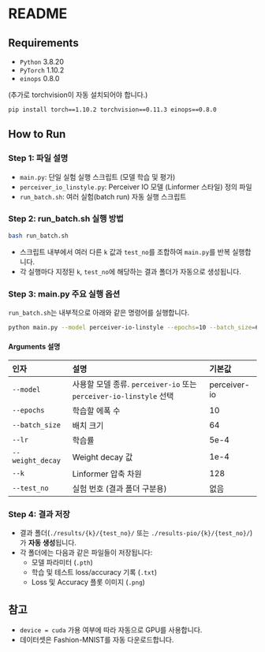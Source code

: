 # README

## Requirements
- `Python` 3.8.20
- `PyTorch` 1.10.2
- `einops` 0.8.0

(추가로 torchvision이 자동 설치되어야 합니다.)

```bash
pip install torch==1.10.2 torchvision==0.11.3 einops==0.8.0
```

## How to Run

### Step 1: 파일 설명
- `main.py`: 단일 실험 실행 스크립트 (모델 학습 및 평가)
- `perceiver_io_linstyle.py`: Perceiver IO 모델 (Linformer 스타일) 정의 파일
- `run_batch.sh`: 여러 실험(batch run) 자동 실행 스크립트

### Step 2: run_batch.sh 실행 방법

```bash
bash run_batch.sh
```

- 스크립트 내부에서 여러 다른 `k` 값과 `test_no`를 조합하여 `main.py`를 반복 실행합니다.
- 각 실행마다 지정된 `k`, `test_no`에 해당하는 결과 폴더가 자동으로 생성됩니다.

### Step 3: main.py 주요 실행 옵션

`run_batch.sh`는 내부적으로 아래와 같은 명령어를 실행합니다.

```bash
python main.py --model perceiver-io-linstyle --epochs=10 --batch_size=64 --lr=5e-4 --weight_decay=1e-4 --k=128 --test_no=1
```

#### Arguments 설명
| 인자 | 설명 | 기본값 |
|:----|:----|:----|
| `--model` | 사용할 모델 종류. `perceiver-io` 또는 `perceiver-io-linstyle` 선택 | perceiver-io |
| `--epochs` | 학습할 에폭 수 | 10 |
| `--batch_size` | 배치 크기 | 64 |
| `--lr` | 학습률 | 5e-4 |
| `--weight_decay` | Weight decay 값 | 1e-4 |
| `--k` | Linformer 압축 차원 | 128 |
| `--test_no` | 실험 번호 (결과 폴더 구분용) | 없음 |

### Step 4: 결과 저장

- 결과 폴더(`./results/{k}/{test_no}/` 또는 `./results-pio/{k}/{test_no}/`)가 **자동 생성**됩니다.
- 각 폴더에는 다음과 같은 파일들이 저장됩니다:
  - 모델 파라미터 (`.pth`)
  - 학습 및 테스트 loss/accuracy 기록 (`.txt`)
  - Loss 및 Accuracy 플롯 이미지 (`.png`)

## 참고
- `device = cuda` 가용 여부에 따라 자동으로 GPU를 사용합니다.
- 데이터셋은 Fashion-MNIST를 자동 다운로드합니다.


